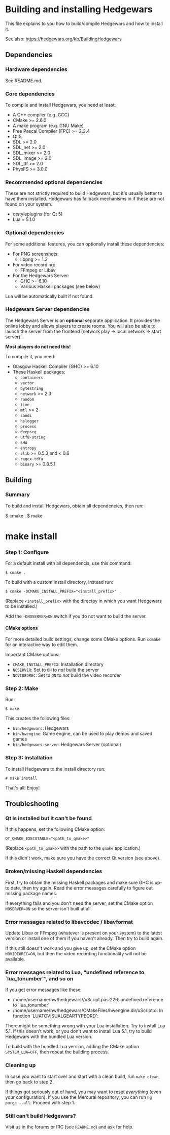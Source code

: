 Building and installing Hedgewars
=================================

This file explains to you how to build/compile Hedgewars and how to install it.

See also: <https://hedgewars.org/kb/BuildingHedgewars>

Dependencies
------------
### Hardware dependencies
See README.md.

### Core dependencies

To compile and install Hedgewars, you need at least:

- A C++ compiler (e.g. GCC)
- CMake >= 2.6.0
- A make program (e.g. GNU Make)
- Free Pascal Compiler (FPC) >= 2.2.4
- Qt 5
- SDL >= 2.0
- SDL\_net >= 2.0
- SDL\_mixer >= 2.0
- SDL\_image >= 2.0
- SDL\_ttf >= 2.0
- PhysFS >= 3.0.0

### Recommended optional dependencies

These are not strictly required to build Hedgewars, but it's
usually better to have them installed. Hedgewars has fallback mechanisms
in if these are not found on your system.

- qtstyleplugins (for Qt 5)
- Lua = 5.1.0

### Optional dependencies

For some additional features, you can optionally install these dependencies:

- For PNG screenshots:
    - libpng >= 1.2
- For video recording:
    - FFmpeg or Libav
- For the Hedgewars Server:
    - GHC >= 6.10
    - Various Haskell packages (see below)

Lua will be automatically built if not found.

### Hedgewars Server dependencies

The Hedgewars Server is an **optional** separate application.
It provides the online lobby and allows players to create rooms.
You will also be able to launch the server from the frontend
(network play → local network → start server).

**Most players do not need this!**

To compile it, you need:

- Glasgow Haskell Compiler (GHC) >= 6.10
- These Haskell packages:
    - `containers`
    - `vector`
    - `bytestring`
    - `network` >= 2.3
    - `random`
    - `time`
    - `mtl` >= 2
    - `sandi`
    - `hslogger`
    - `process`
    - `deepseq`
    - `utf8-string`
    - `SHA`
    - `entropy`
    - `zlib` >= 0.5.3 and < 0.6
    - `regex-tdfa`
    - `binary` >= 0.8.5.1

Building
--------

### Summary

To build and install Hedgewars, obtain all dependencies, then run:

   $ cmake .
   $ make
   # make install

### Step 1: Configure

For a default install with all dependencis, use this command:

    $ cmake .

To build with a custom install directory, instead run:

    $ cmake -DCMAKE_INSTALL_PREFIX="<install_prefix>" .

(Replace `<install_prefix>` with the directoy in which you
want Hedgewars to be installed.)

Add the `-DNOSERVER=ON` switch if you do not want to build
the server.

#### CMake options

For more detailed build settings, change some CMake options.
Run `ccmake` for an interactive way to edit them.

Important CMake options:

- `CMAKE_INSTALL_PREFIX`: Installation directory
- `NOSERVER`: Set to `ON` to *not* build the server
- `NOVIDEOREC`: Set to `ON` to *not* build the video recorder

### Step 2: Make

Run:

    $ make

This creates the following files:

- `bin/hedgewars`: Hedgewars
- `bin/hwengine`: Game engine, can be used to play demos and saved games
- `bin/hedgewars-server`: Hedgewars Server (optional)

### Step 3: Installation

To install Hedgewars to the install directory run:

    # make install

That's all! Enjoy!

Troubleshooting
---------------

### Qt is installed but it can't be found

If this happens, set the following CMake option:

    QT_QMAKE_EXECUTABLE="<path_to_qmake>"

(Replace `<path_to_qmake>` with the path to the `qmake` application.)

If this didn't work, make sure you have the correct Qt version
(see above).

### Broken/missing Haskell dependencies

First, try to obtain the missing Haskell packages and make sure GHC
is up-to date, then try again. Read the error messages carefully
to figure out missing package names.

If everything fails and you don't need the server, set the CMake
option `NOSERVER=ON` so the server isn't built at all.

### Error messages related to libavcodec / libavformat

Update Libav or FFmpeg (whatever is present on your system) to
the latest version or install one of them if you haven't already.
Then try to build again.

If this still doesn't work and you give up, set the CMake option
`NOVIDEOREC=ON`, but then the video recording functionality will
not be available.

### Error messages related to Lua, “undefined reference to `lua_tonumber'”, and so on
If you get error messages like these:

* /home/username/hw/hedgewars//uScript.pas:226: undefined reference to `lua_tonumber'
* /home/username/hw/hedgewars/CMakeFiles/hwengine.dir/uScript.o: In function `LUATOVISUALGEARTYPEORD':

There might be something wrong with your Lua installation. Try to install Lua 5.1.
If this doesn't work, or you don't want to install Lua 5.1, try to build Hedgewars
with the bundled Lua version.

To build with the bundled Lua version, adding the CMake option `SYSTEM_LUA=OFF`, then
repeat the building process.

### Cleaning up

In case you want to start over and start with a clean build,
run `make clean`, then go back to step 2.

If things got seriously out of hand, you may want to reset
*everything* (even your configuration). If you use the
Mercural repository, you can run `hg purge --all`. Proceed with
step 1.

### Still can't build Hedgewars?

Visit us in the forums or IRC (see `README.md`) and ask for help.
